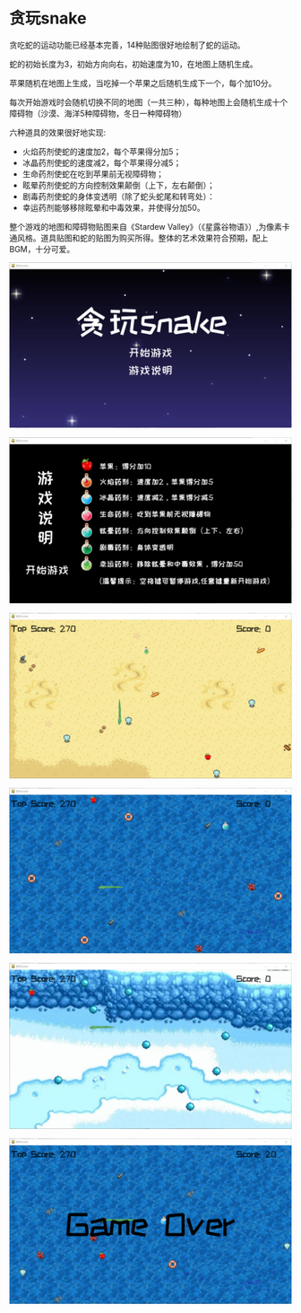 # 贪玩snake

贪吃蛇的运动功能已经基本完善，14种贴图很好地绘制了蛇的运动。

蛇的初始长度为3，初始方向向右，初始速度为10，在地图上随机生成。

苹果随机在地图上生成，当吃掉一个苹果之后随机生成下一个，每个加10分。

每次开始游戏时会随机切换不同的地图（一共三种），每种地图上会随机生成十个障碍物（沙漠、海洋5种障碍物，冬日一种障碍物）

六种道具的效果很好地实现:

+ 火焰药剂使蛇的速度加2，每个苹果得分加5；
+ 冰晶药剂使蛇的速度减2，每个苹果得分减5；
+ 生命药剂使蛇在吃到苹果前无视障碍物；
+ 眩晕药剂使蛇的方向控制效果颠倒（上下，左右颠倒）；
+ 剧毒药剂使蛇的身体变透明（除了蛇头蛇尾和转弯处）：
+ 幸运药剂能够移除眩晕和中毒效果，并使得分加50。

整个游戏的地图和障碍物贴图来自《Stardew Valley》（《星露谷物语》）,为像素卡通风格。道具贴图和蛇的贴图为购买所得。整体的艺术效果符合预期，配上BGM，十分可爱。

![游戏开始界面](pic/游戏开始界面.png)

![游戏说明界面](pic/游戏说明界面.png)

![游戏界面（沙漠地图）](pic/游戏界面（沙漠地图）.png)

![游戏界面（海洋地图）](pic/游戏界面（海洋地图）.png)

![游戏界面（冬日地图）](pic/游戏界面（冬日地图）.png)

![游戏结束界面](pic/游戏结束界面.png)

